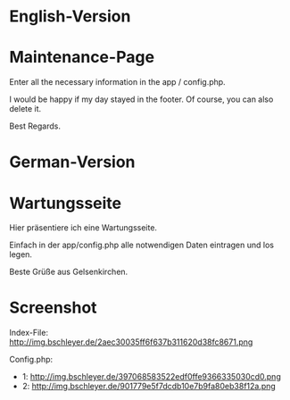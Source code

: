 # English-Version
# Maintenance-Page

Enter all the necessary information in the app / config.php.

I would be happy if my day stayed in the footer. Of course, you can also delete it.

Best Regards.

# German-Version
# Wartungsseite

Hier präsentiere ich eine Wartungsseite. 

Einfach in der app/config.php alle notwendigen Daten eintragen und los legen.

Beste Grüße aus Gelsenkirchen.

# Screenshot

Index-File: http://img.bschleyer.de/2aec30035ff6f637b311620d38fc8671.png

Config.php: 
 - 1: http://img.bschleyer.de/397068583522edf0ffe9366335030cd0.png
 - 2: http://img.bschleyer.de/901779e5f7dcdb10e7b9fa80eb38f12a.png
